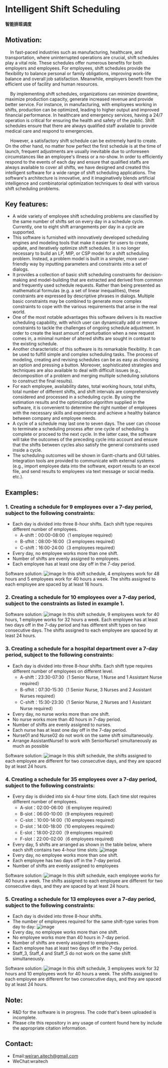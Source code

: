 
# Intelligent Shift Scheduling  
#### 智能排班调度

## Motivation:
&nbsp; &nbsp; In fast-paced industries such as manufacturing, healthcare, and transportation, where uninterrupted operations are crucial, shift schedules play a vital role. These schedules offer numerous benefits for both employers and employees. For employees, shift schedules provide the flexibility to balance personal or family obligations, improving work-life balance and overall job satisfaction. Meanwhile, employers benefit from the efficient use of facility and human resources. 

&nbsp; &nbsp; By implementing shift schedules, organizations can minimize downtime, maximize production capacity, generate increased revenue and provide better service. For instance, in manufacturing, with employees working in shifts, production can be optimized, leading to higher output and improved financial performance. In healthcare and emergency services, having a 24/7 operation is critical for ensuring the health and safety of the public. Shift schedules ensure that there are always qualified staff available to provide medical care and respond to emergencies. 

&nbsp; &nbsp; However, a satisfactory shift schedule can be extremely hard to create. On the other hand, no matter how perfect the first schedule is at the time of launch, frequent adjustments are usually inevitable due to unforeseen circumstances like an employee's illness or a no-show. In order to efficiently respond to the events of each day and ensure that qualified staffs are always available to cover all shifts, we have designed and created this intelligent software for a wide range of shift scheduling applications. The software's architecture is innovative, and it imaginatively blends artificial intelligence and combinatorial optimization techniques to deal with various shift scheduling problems.

## Key features:
- A wide variety of employee shift scheduling problems are classified by the same number of shifts set on every day in a schedule cycle. Currently, one to eight shift arrangements per day in a cycle are supported.
- This software is furnished with innovatively developed scheduling engines and modeling tools that make it easier for users to create, update, and iteratively optimize shift schedules. It is no longer necessary to build an LP, MIP, or CSP model for a shift scheduling problem. Instead, a problem model is built in a simpler, more user-friendly way by inputting parameters and constraints into a set of dialogs.
- It provides a collection of basic shift scheduling constraints for decision-making and model-building that are extracted and derived from common and frequently used schedule requests. Rather than being presented as mathematical formulas (e.g. a set of linear inequalities), these constraints are expressed by descriptive phrases in dialogs. Multiple basic constraints may be combined to generate more complex constraints to cope with the various requirements that arise in the real world.
- One of the most notable advantages this software delivers is its reactive scheduling capability, with which user can dynamically add or remove constraints to tackle the challenges of ongoing schedule adjustment. In order to create the least amount of perturbation when a new request comes in, a minimal number of altered shifts are sought in contrast to the existing schedule.
- Another characteristic of this software is its remarkable flexibility. It can be used to fulfill simple and complex scheduling tasks. The process of modeling, creating and revising schedules can be as easy as choosing an option and pressing a button. Moreover, sophisticated strategies and techniques are also available to deal with difficult issues (e.g., decomposition of a problem and merging multiple scheduling solutions to construct the final results).
- For each employee, availability dates, total working hours, total shifts, total number of different shifts, and shift intervals are comprehensively considered and processed in a scheduling cycle. By using the estimation results and the optimization algorithm supplied in the software, it is convenient to determine the right number of employees with the necessary skills and experience and achieve a healthy balance between company and employee needs.
- A cycle of a schedule may last one to seven days. The user can choose to terminate a scheduling process after one cycle of scheduling is complete or proceed to the next cycle. In the latter case, the software will take the outcomes of the preceding cycle into account and ensure that the shifts between cycles also satisfy the general constraints used inside a cycle.
- The scheduling outcomes will be shown in Gantt-charts and GUI tables. Integration tools are provided to communicate with external systems (e.g., import employee data into the software, export results to an excel file, and send results to employees via text message or social media. etc.).

## Examples:
### 1. Creating a schedule for 9 employees over a 7-day period, subject to the following constraints:
   - Each day is divided into three 8-hour shifts. Each shift type requires different number of employees.
     - A-shift：00:00-08:00（1 employee required）
     - B-sfhit：08:00-16:00（3 employees required）
     - C-shift：16:00-24:00（3 employees required）
   - Every day, no employee works more than one shift.
   - Number of shifts are evenly assigned to employees.
   - Each employee has at least one day off in the 7-day period.

Software solution:
![image](https://user-images.githubusercontent.com/84350533/195989630-e41d4abd-19a0-4b4e-9808-cd04854909ce.png)
In this shift schedule, 4 employees work for 48 hours and 5 employees work for 40 hours a week. The shifts assigned to each employee are spaced by at least 16 hours.

### 2. Creating a schedule for 10 employees over a 7-day period, subject to the constraints as listed in example 1.

Software solution:
![image](https://user-images.githubusercontent.com/84350533/194903255-47e8b605-31fc-4276-b548-bc78046de343.png)
In this shift schedule, 9 employees work for 40 hours, 1 employee works for 32 hours a week. Each employee has at least two days off in the 7-day period and has different shift types on two consecutive days. The shifts assigned to each employee are spaced by at least 24 hours.

### 3. Creating a schedule for a hospital department over a 7-day period, subject to the following constraints:
- Each day is divided into three 8-hour shifts. Each shift type requires different number of employees on different level.
     - A-shift：23:30-07:30（1 Senior Nurse, 1 Nurse and 1 Assistant Nurse required）
     - B-sfhit：07:30-15:30（1 Senior Nurse, 3 Nurses and 2 Assistant Nurses required）
     - C-shift：15:30-23:30（1 Senior Nurse, 2 Nurses and 1 Assistant Nurse required）
- Every day, no nurse works more than one shift.
- No nurse works more than 40 hours in 7-day period.
- Number of shifts are evenly assigned to nurses.
- Each nurse has at least one day off in the 7-day period.
- Nurse01 and Nurse02 do not work on the same shift simultaneously.
- Arrange AssistantNurse1 to work with SeniorNurse1 simultaneously as much as possible

Software solution:
![image](https://user-images.githubusercontent.com/84350533/215545886-3eb0e683-f04e-432d-93f5-15e03530c239.png)
In this shift schedule, the shifts assigned to each employee are different for two consecutive days, and they are spaced by at least 24 hours.

### 4. Creating a schedule for 35 employees over a 7-day period, subject to the following constraints:
   - Every day is divided into six 4-hour time slots. Each time slot requires different number of employees. 
     - A-slot：02:00-06:00（6 employee required）
     - B-slot：06:00-10:00（9 employees required）
     - C-slot：10:00-14:00（10 employees required）
     - D-slot：14:00-18:00（10 employees required）
     - E-slot：18:00-22:00（9 employees required）
     - F-slot：22:00-02:00（6 employees required)
   - Every day, 5 shifts are arranged as shown in the table below, where each shift contains two 4-hour time slots:
  ![image](https://user-images.githubusercontent.com/84350533/183245697-5dc5c5ad-f774-49d1-93ca-512be6bbd809.png)
   - Every day, no employee works more than one shift.
   - Each employee has two days off in the 7-day period. 
   - Number of shifts are evenly assigned to employees

Software solution:
![image](https://user-images.githubusercontent.com/84350533/219944533-d0661a77-8b62-42c3-a45a-3077948fc8e4.png)
In this shift schedule, each employee works for 40 hours a week. The shifts assigned to each employee are different for two consecutive days, and they are spaced by at least 24 hours.

### 5. Creating a schedule for 13 employees over a 7-day period, subject to the following constraints:
- Each day is divided into three 8-hour shifts. 
- The number of employees required for the same shift-type varies from day to day:
![image](https://user-images.githubusercontent.com/84350533/235300811-42e70387-57a3-43e5-be03-f13394ea49ef.png)
- Every day, no employee works more than one shift.
- No employee works more than 40 hours in 7-day period.
- Number of shifts are evenly assigned to employees.
- Each employee has at least two days off in the 7-day period.
- Staff_3, Staff_4 and Staff_5 do not work on the same shift simultaneously.

Software solution:
![image](https://user-images.githubusercontent.com/84350533/222693703-fb018451-c445-4248-8870-ce92dafbb378.png)
In this shift schedule, 3 employees work for 32 hours and 10 employees work for 40 hours a week. The shifts assigned to each employee are different for two consecutive days, and they are spaced by at least 24 hours.

## Note:
- R&D for the software is in progress. The code that's been uploaded is incomplete.
- Please cite this repository in any usage of content found here by include the appropriate citation information.
## Contact:
- Email:weiran.aitech@gmail.com
- WeChat:wraitech
